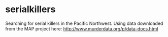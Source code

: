 # serialkillers
Searching for serial killers in the Pacific Northwest.
Using data downloaded from the MAP project here: http://www.murderdata.org/p/data-docs.html
